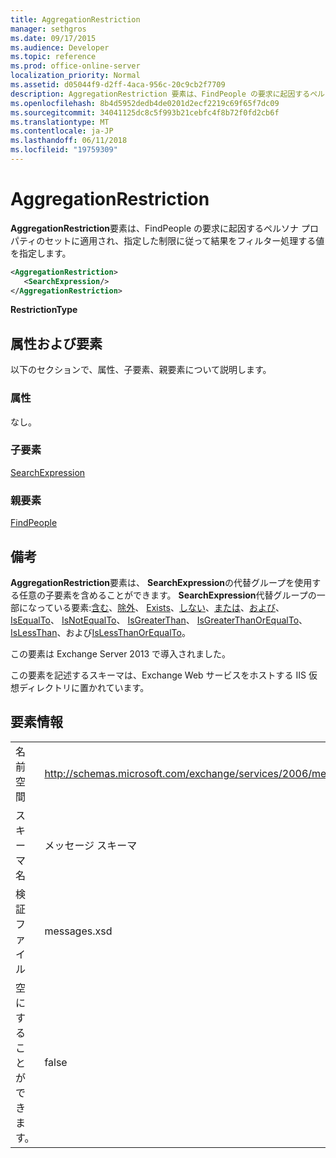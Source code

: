 ```yaml
---
title: AggregationRestriction
manager: sethgros
ms.date: 09/17/2015
ms.audience: Developer
ms.topic: reference
ms.prod: office-online-server
localization_priority: Normal
ms.assetid: d05044f9-d2ff-4aca-956c-20c9cb2f7709
description: AggregationRestriction 要素は、FindPeople の要求に起因するペルソナ プロパティのセットに適用され、指定した制限に従って結果をフィルター処理する値を指定します。
ms.openlocfilehash: 8b4d5952dedb4de0201d2ecf2219c69f65f7dc09
ms.sourcegitcommit: 34041125dc8c5f993b21cebfc4f8b72f0fd2cb6f
ms.translationtype: MT
ms.contentlocale: ja-JP
ms.lasthandoff: 06/11/2018
ms.locfileid: "19759309"
---
```

# <a name="aggregationrestriction"></a>AggregationRestriction

**AggregationRestriction**要素は、FindPeople の要求に起因するペルソナ プロパティのセットに適用され、指定した制限に従って結果をフィルター処理する値を指定します。 
  
```XML
<AggregationRestriction>
   <SearchExpression/>
</AggregationRestriction>
```

 **RestrictionType**
## <a name="attributes-and-elements"></a>属性および要素

以下のセクションで、属性、子要素、親要素について説明します。
  
### <a name="attributes"></a>属性

なし。
  
### <a name="child-elements"></a>子要素

[SearchExpression](searchexpression.md)
  
### <a name="parent-elements"></a>親要素

[FindPeople](findpeople.md)
  
## <a name="remarks"></a>備考

**AggregationRestriction**要素は、 **SearchExpression**の代替グループを使用する任意の子要素を含めることができます。 **SearchExpression**代替グループの一部になっている要素:[含む](contains.md)、[除外](excludes.md)、 [Exists](exists.md)、[しない](not.md)、[または](or.md)、[および](and.md)、 [IsEqualTo](isequalto.md)、 [IsNotEqualTo](isnotequalto.md)、 [IsGreaterThan](isgreaterthan.md)、 [IsGreaterThanOrEqualTo](isgreaterthanorequalto.md)、 [IsLessThan](islessthan.md)、および[IsLessThanOrEqualTo](islessthanorequalto.md)。
  
この要素は Exchange Server 2013 で導入されました。
  
この要素を記述するスキーマは、Exchange Web サービスをホストする IIS 仮想ディレクトリに置かれています。
  
## <a name="element-information"></a>要素情報

|||
|:-----|:-----|
|名前空間  <br/> |http://schemas.microsoft.com/exchange/services/2006/messages  <br/> |
|スキーマ名  <br/> |メッセージ スキーマ  <br/> |
|検証ファイル  <br/> |messages.xsd  <br/> |
|空にすることができます。  <br/> |false  <br/> |
   

